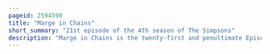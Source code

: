 ```yaml
---
pageid: 2594590
title: "Marge in Chains"
short_summary: "21st episode of the 4th season of The Simpsons"
description: "Marge in Chains is the twenty-first and penultimate Episode of the fourth Season of american animated Tv Series the Simpsons. It originally aired in the united States on the Fox Network on may 6 1993. In the Episode Marge is arrested for Shoplifting after forgetting to pay for an Item at Kwik-E-Mart. The Family hires her Lawyer Lionel Hutz to defend her in Court but she is found guilty and sentenced to 30 Days in Prison. Homer and the Rest of the Family have Difficulty coping without Marge."
---
```

